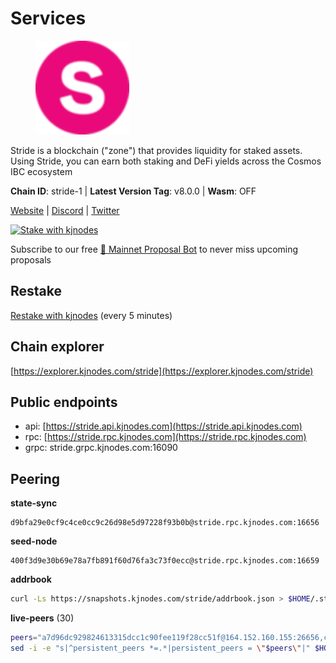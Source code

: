 # Services

<figure><img src="https://raw.githubusercontent.com/kj89/cosmos-images/main/logos/stride.png" width="150" alt=""><figcaption></figcaption></figure>

Stride is a blockchain ("zone") that provides liquidity for staked assets.  Using Stride, you can earn both staking and DeFi yields across the Cosmos IBC ecosystem

**Chain ID**: stride-1 | **Latest Version Tag**: v8.0.0 | **Wasm**: OFF

[Website](https://stride.zone) | [Discord](https://discord.gg/mzQZ8dAE7u) | [Twitter](https://twitter.com/stride_zone)

[![Stake with kjnodes](https://i.ibb.co/cr44Q8j/button-stake-with-kjnodes.png)](https://restake.app/stride/stridevaloper1j8gkhtllnp252l6g6zwzea30e7pvzqttr9768n)

Subscribe to our free [🤖 Mainnet Proposal Bot](https://t.me/kjnodes_proposal_bot) to never miss upcoming proposals

## Restake

[Restake with kjnodes](https://restake.app/stride/stridevaloper1j8gkhtllnp252l6g6zwzea30e7pvzqttr9768n) (every 5 minutes)
## Chain explorer
[https://explorer.kjnodes.com/stride](https://explorer.kjnodes.com/stride)

## Public endpoints

* api: [https://stride.api.kjnodes.com](https://stride.api.kjnodes.com)
* rpc: [https://stride.rpc.kjnodes.com](https://stride.rpc.kjnodes.com)
* grpc: stride.grpc.kjnodes.com:16090

## Peering

**state-sync**

```text
d9bfa29e0cf9c4ce0cc9c26d98e5d97228f93b0b@stride.rpc.kjnodes.com:16656
```

**seed-node**

```text
400f3d9e30b69e78a7fb891f60d76fa3c73f0ecc@stride.rpc.kjnodes.com:16659
```

**addrbook**
```bash
curl -Ls https://snapshots.kjnodes.com/stride/addrbook.json > $HOME/.stride/config/addrbook.json
```

**live-peers** (30)
```bash
peers="a7d96dc929824613315dcc1c90fee119f28cc51f@164.152.160.155:26656,cd680cc992983e5c8244b5529034a2e362e7a6d3@93.159.134.157:26656,0d8efc8205826a74867dd063c30aa24342dd652b@83.136.251.210:26656,df43d9a9490495aa528431077b526eabeec46b52@95.217.197.100:26653,c938bcc723f004798750c3c533e8a6735f6d8363@38.146.3.122:12256,1483ddbd1ba369c01d5496877314ed1b09bd9cc3@65.21.189.221:12256,2254e6968e5c7ebc98ef5b79b388502fa44e10e1@5.161.134.44:26656,ebc272824924ea1a27ea3183dd0b9ba713494f83@185.16.39.158:26886,89757803f40da51678451735445ad40d5b15e059@169.155.168.67:26656,80b468e37cae35b2e5769e1f1b28d2e27d69f998@174.83.6.129:26656,6831d67983cf5ebcb44da01737ccd6ccbd15c08e@193.70.47.90:12256,a3f95b0b15c31a68a7535f6068c4e14b95e90dcf@65.109.92.240:21016,c948379b649bc6609557dd74f5a4e70716f100ea@51.210.240.201:10456,ea6a7b2f366bc343f0670f1673fd86001dd08eb0@65.108.122.246:26636,3023b940ec9a39661c95877cec99e17416dc2a17@51.89.6.150:21656,bdc2baaf2d18152c38340d368249ac866daf3e3d@198.244.178.213:26656,44e797771bff124693e63a8ec331d42873cf2ae2@95.217.202.49:35656,9731c3365c772b3bc4580de5708a33f22c6174ec@208.102.87.76:26656,754b74f0a4208fcb80945a02c3a2826f7be4e763@144.91.102.95:26656,8ade90b45b991088c92e8583e8bc93589d6cd81e@84.244.95.247:26656,233e06cfa51d53e186afe032e848f5c9f5cd4a01@83.171.248.3:26656,9ee75491e354965d8bfd8434aa093f8613bc1dce@65.108.238.103:12256,446d388856dde233a206d8649fdc24efbde2b57c@35.238.182.201:26656,615ebc348998f7f050763dd0a9201e8f61e8fc07@35.210.78.199:26656,d056dcd5ac8dddb23e2962a5ade6ee51f9bfd785@162.19.89.8:10456,2d64ce95c7e0c2b54ebd3c93b205418aeaa1ceb5@202.61.229.196:26656,c7a30393c5cab01f5b497c4c094424e4e6271bac@65.108.201.154:5010,9ed4a1c80960ae933551283eb8aef52468f6cfc7@65.109.106.169:26656,a424cd8cc8d5fdb714d3d93daeb10509b28c7e27@85.214.29.87:26656,d9bfa29e0cf9c4ce0cc9c26d98e5d97228f93b0b@65.109.88.38:16656"
sed -i -e "s|^persistent_peers *=.*|persistent_peers = \"$peers\"|" $HOME/.stride/config/config.toml
```

